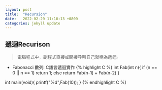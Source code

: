 ```yaml
---
layout: post
title:  "Recursion"
date:   2022-02-20 11:10:13 +0800
categories: jekyll update
---
```

## **遞迴Recurison**
 >電腦程式中，副程式直接或間接呼叫自己就稱為遞迴。


* Fabonacci 數列: C語言遞迴實作
{% highlight C %}
int Fab(int n){
    if (n == 0 || n == 1) return 1;
    else return Fab(n-1) + Fab(n-2)
}

int main(void){
    printf("%d",Fab(10));
}
{% endhighlight C %}

 